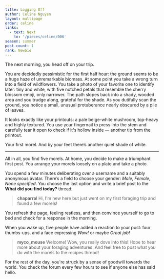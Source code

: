 ```yaml
---
title: Logging Off
author: Celine Nguyen
layout: multipage
order: celine
links:
  - text: Next
    to: '/pieces/celine/006'
season: summer
post-count: 1
rank: Newbie
---
```


The next morning, you head off on your trip.

You are decidedly pessimistic for the first half hour: the ground seems to be a huge haze of unremarkable biomass. At some point you take a wrong turn into a field of wildflowers. You take a photo of your favorite one to identify later: tiny and white, with five notched petals that resemble the cherry blossom emoji, only narrower. The path slopes back into a shady, wooded area and you trudge along, grateful for the shade. As you dutifully scan the ground, you notice a small, unusual protuberance nearly obscured by a pile of leaves.

It looks exactly like your printouts: a pale beige-white mushroom, top-heavy and highly textured. You use your fingernail to press into the stem and carefully tear it open to check if it's hollow inside — another tip from the printout.

Your first morel. And by your feet there’s another quiet shade of white.

---

All in all, you find five morels. At home, you decide to make a triumphant first post. You arrange your morels loosely on a plate and take a photo.

You spend a few minutes deliberating over a username and a suitably anonymous avatar. There’s a field to choose your gender: *Male*, *Female*, *None specified*. You choose the last option and write a brief post to the **What did you find today?** thread:

> **chaparral** Hi, I'm new here but just went on my first foraging trip and found a few morels!

You refresh the page, feeling restless, and then convince yourself to go to bed and check for a response in the morning.

When you wake up, five people have added a reaction to your post: four thumbs-ups, and a face expressing *Wow!* or maybe *Great job!*

> **myco_mouse** Welcome! Wow, you really dove into this! Hope to hear more about your foraging adventures. And feel free to post what you do with the morels to the recipes thread!

For the rest of the day, you're struck by a sense of goodwill towards the world. You check the forum every few hours to see if anyone else has said hello.
